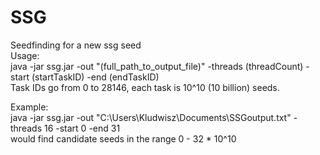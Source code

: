 # SSG
Seedfinding for a new ssg seed<br>
Usage:<br>
java -jar ssg.jar -out "(full_path_to_output_file)" -threads (threadCount) -start (startTaskID) -end (endTaskID)<br>
Task IDs go from 0 to 28146, each task is 10^10 (10 billion) seeds.<br>

Example:<br>
java -jar ssg.jar -out "C:\Users\Kludwisz\Documents\SSGoutput.txt" -threads 16 -start 0 -end 31<br>
would find candidate seeds in the range 0 - 32 * 10^10
